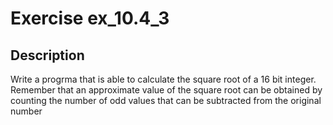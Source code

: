 # Exercise ex_10.4_3

## Description
Write a progrma that is able to calculate the square root
of a 16 bit integer. Remember that an approximate value of 
the square root can be
obtained by counting the number of odd values that can be 
subtracted from the original number
